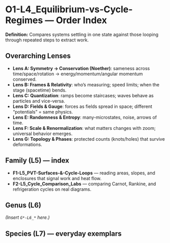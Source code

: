 # O1-L4_Equilibrium-vs-Cycle-Regimes — Order Index
**Definition:** Compares systems settling in one state against those looping through repeated steps to extract work.

## Overarching Lenses

- **Lens A: Symmetry -> Conservation (Noether)**: sameness across time/space/rotation → energy/momentum/angular momentum conserved.
- **Lens B: Frames & Relativity**: who’s measuring; speed limits; when the stage (spacetime) bends.
- **Lens C: Quantization**: ramps become staircases; waves behave as particles and vice-versa.
- **Lens D: Fields & Gauge**: forces as fields spread in space; different “potentials” = same physics.
- **Lens E: Randomness & Entropy**: many-microstates, noise, arrows of time.
- **Lens F: Scale & Renormalization**: what matters changes with zoom; universal behavior emerges.
- **Lens G: Topology & Phases**: protected counts (knots/holes) that survive deformations.

## Family (L5) — index
- **F1-L5_PVT-Surfaces-&-Cycle-Loops** — reading areas, slopes, and enclosures that signal work and heat flow.
- **F2-L5_Cycle_Comparison_Labs** — comparing Carnot, Rankine, and refrigeration cycles on real diagrams.
## Genus (L6)
_(Insert `G*-L6_*` here.)_
## Species (L7) — everyday exemplars
